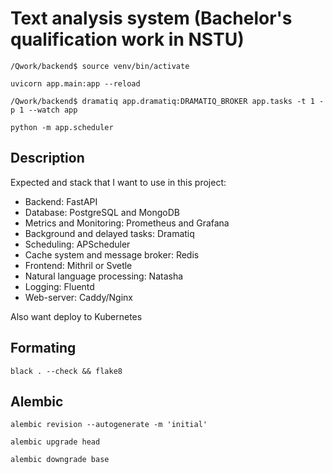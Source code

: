 # Text analysis system (Bachelor's qualification work in NSTU)

`/Qwork/backend$ source venv/bin/activate`

`uvicorn app.main:app --reload`

`/Qwork/backend$ dramatiq app.dramatiq:DRAMATIQ_BROKER app.tasks -t 1 -p 1 --watch app`

`python -m app.scheduler`

## Description

Expected and stack that I want to use in this project:

- Backend: FastAPI
- Database: PostgreSQL and MongoDB
- Metrics and Monitoring: Prometheus and Grafana
- Background and delayed tasks: Dramatiq
- Scheduling: APScheduler
- Cache system and message broker: Redis
- Frontend: Mithril or Svetle
- Natural language processing: Natasha
- Logging: Fluentd
- Web-server: Caddy/Nginx

Also want deploy to Kubernetes

## Formating

`black . --check && flake8`

## Alembic

`alembic revision --autogenerate -m 'initial'`

`alembic upgrade head`

`alembic downgrade base`
